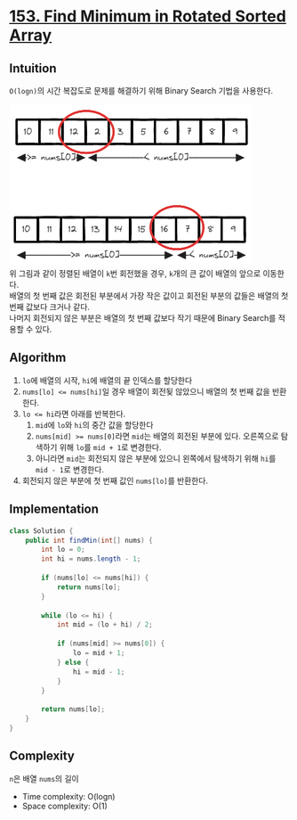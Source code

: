# [153. Find Minimum in Rotated Sorted Array](https://leetcode.com/problems/find-minimum-in-rotated-sorted-array/)

## Intuition
`O(logn)`의 시간 복잡도로 문제를 해결하기 위해 Binary Search 기법을 사용한다.\
\
![0153-01.png](../img/0153-01.png)\
위 그림과 같이 정렬된 배열이 `k`번 회전했을 경우, `k`개의 큰 값이 배열의 앞으로 이동한다.\
배열의 첫 번째 값은 회전된 부분에서 가장 작은 값이고 회전된 부분의 값들은 배열의 첫 번째 값보다 크거나 같다.\
나머지 회전되지 않은 부분은 배열의 첫 번째 값보다 작기 때문에 Binary Search를 적용할 수 있다.

## Algorithm
1. `lo`에 배열의 시작, `hi`에 배열의 끝 인덱스를 할당한다
2. `nums[lo] <= nums[hi]`일 경우 배열이 회전됮 않았으니 배열의 첫 번째 값을 반환한다.
3. `lo <= hi`라면 아래를 반복한다.
   1. `mid`에 `lo`와 `hi`의 중간 값을 할당한다
   2. `nums[mid] >= nums[0]`라면 `mid`는 배열의 회전된 부분에 있다. 오른쪽으로 탐색하기 위해 `lo`를 `mid + 1`로 변경한다.
   3. 아니라면 `mid`는 회전되지 않은 부분에 있으니 왼쪽에서 탐색하기 위해 `hi`를 `mid - 1`로 변경한다.
4. 회전되지 않은 부분에 첫 번째 값인 `nums[lo]`를 반환한다.

## Implementation
```java
class Solution {
    public int findMin(int[] nums) {
        int lo = 0;
        int hi = nums.length - 1;

        if (nums[lo] <= nums[hi]) {
            return nums[lo];
        }

        while (lo <= hi) {
            int mid = (lo + hi) / 2;

            if (nums[mid] >= nums[0]) {
                lo = mid + 1;
            } else {
                hi = mid - 1;
            }
        }

        return nums[lo];
    }
}
```

## Complexity
`n`은 배열 `nums`의 길이
- Time complexity: O(logn)
- Space complexity: O(1)

